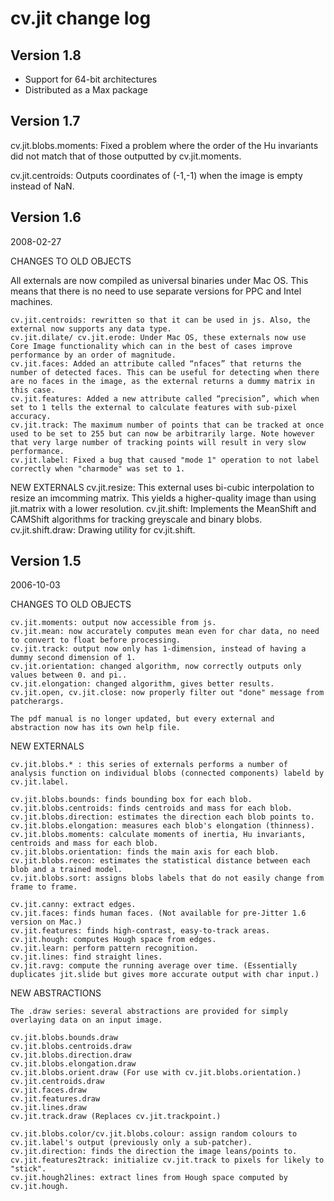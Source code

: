 # cv.jit change log

## Version 1.8

* Support for 64-bit architectures
* Distributed as a Max package

## Version 1.7

cv.jit.blobs.moments: Fixed a problem where the order of the Hu invariants did not match that of those outputted by cv.jit.moments.

cv.jit.centroids: Outputs coordinates of (-1,-1) when the image is empty instead of NaN.


## Version 1.6
2008-02-27

CHANGES TO OLD OBJECTS

All externals are now compiled as universal binaries under Mac OS. This means that there is no need to use separate versions for PPC and Intel machines.

	cv.jit.centroids: rewritten so that it can be used in js. Also, the external now supports any data type.
	cv.jit.dilate/ cv.jit.erode: Under Mac OS, these externals now use Core Image functionality which can in the best of cases improve performance by an order of magnitude. 
	cv.jit.faces: Added an attribute called “nfaces” that returns the number of detected faces. This can be useful for detecting when there are no faces in the image, as the external returns a dummy matrix in this case.
	cv.jit.features: Added a new attribute called “precision”, which when set to 1 tells the external to calculate features with sub-pixel accuracy.
	cv.jit.track: The maximum number of points that can be tracked at once used to be set to 255 but can now be arbitrarily large. Note however that very large number of tracking points will result in very slow performance.
	cv.jit.label: Fixed a bug that caused "mode 1" operation to not label correctly when "charmode" was set to 1.

NEW EXTERNALS
	cv.jit.resize: This external uses bi-cubic interpolation to resize an imcomming matrix. This yields a higher-quality image than using jit.matrix with a lower resolution.
	cv.jit.shift: Implements the MeanShift and CAMShift algorithms for tracking greyscale and binary blobs.
	cv.jit.shift.draw: Drawing utility for cv.jit.shift.

## Version 1.5
2006-10-03


CHANGES TO OLD OBJECTS

	cv.jit.moments: output now accessible from js.
	cv.jit.mean: now accurately computes mean even for char data, no need to convert to float before processing.
	cv.jit.track: output now only has 1-dimension, instead of having a dummy second dimension of 1.
	cv.jit.orientation: changed algorithm, now correctly outputs only values between 0. and pi..
	cv.jit.elongation: changed algorithm, gives better results.
	cv.jit.open, cv.jit.close: now properly filter out "done" message from patcherargs.

	The pdf manual is no longer updated, but every external and abstraction now has its own help file.


NEW EXTERNALS

	cv.jit.blobs.* : this series of externals performs a number of analysis function on individual blobs (connected components) labeld by cv.jit.label.

	cv.jit.blobs.bounds: finds bounding box for each blob.
	cv.jit.blobs.centroids: finds centroids and mass for each blob.
	cv.jit.blobs.direction: estimates the direction each blob points to.
	cv.jit.blobs.elongation: measures each blob's elongation (thinness).
	cv.jit.blobs.moments: calculate moments of inertia, Hu invariants, centroids and mass for each blob.
	cv.jit.blobs.orientation: finds the main axis for each blob.
	cv.jit.blobs.recon: estimates the statistical distance between each blob and a trained model.
	cv.jit.blobs.sort: assigns blobs labels that do not easily change from frame to frame.

	cv.jit.canny: extract edges.
	cv.jit.faces: finds human faces. (Not available for pre-Jitter 1.6 version on Mac.)
	cv.jit.features: finds high-contrast, easy-to-track areas.
	cv.jit.hough: computes Hough space from edges.
	cv.jit.learn: perform pattern recognition.
	cv.jit.lines: find straight lines.
	cv.jit.ravg: compute the running average over time. (Essentially duplicates jit.slide but gives more accurate output with char input.)


NEW ABSTRACTIONS

	The .draw series: several abstractions are provided for simply overlaying data on an input image.

	cv.jit.blobs.bounds.draw
	cv.jit.blobs.centroids.draw
	cv.jit.blobs.direction.draw
	cv.jit.blobs.elongation.draw
	cv.jit.blobs.orient.draw (For use with cv.jit.blobs.orientation.)
	cv.jit.centroids.draw
	cv.jit.faces.draw
	cv.jit.features.draw
	cv.jit.lines.draw
	cv.jit.track.draw (Replaces cv.jit.trackpoint.)
	
	cv.jit.blobs.color/cv.jit.blobs.colour: assign random colours to cv.jit.label's output (previously only a sub-patcher).
	cv.jit.direction: finds the direction the image leans/points to.
	cv.jit.features2track: initialize cv.jit.track to pixels for likely to "stick".
	cv.jit.hough2lines: extract lines from Hough space computed by cv.jit.hough.


